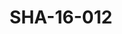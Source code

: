 ---
pid: SHA-16-012
title: SHA-16-012
language: ar
original_label: 
rights: شرحبيل احمد
location_of_original: شرحبيل احمد
photographer_or_studio: 
scanned_from: photograph 10.1 by 15.1
_date: '2001'
location: مصر، القاهرة
description: شرحبيل احمد وفرقته
additional_notes: 
permission_display: 'yes'
on_server: 'no'
on_website: 'no'
permalink: /photopages/ar/SHA-16-012.html
layout: photo-page
---